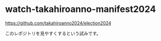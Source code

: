 # watch-takahiroanno-manifest2024

https://github.com/takahiroanno2024/election2024

このレポジトリを見やすくするという試みです。